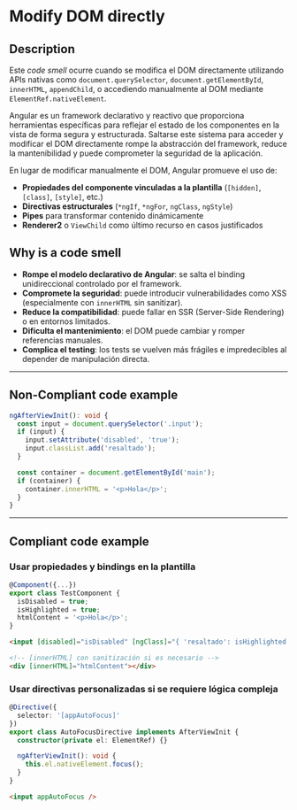 # Modify DOM directly

## Description

Este *code smell* ocurre cuando se modifica el DOM directamente utilizando APIs nativas como `document.querySelector`, `document.getElementById`, `innerHTML`, `appendChild`, o accediendo manualmente al DOM mediante `ElementRef.nativeElement`.

Angular es un framework declarativo y reactivo que proporciona herramientas específicas para reflejar el estado de los componentes en la vista de forma segura y estructurada. Saltarse este sistema para acceder y modificar el DOM directamente rompe la abstracción del framework, reduce la mantenibilidad y puede comprometer la seguridad de la aplicación.

En lugar de modificar manualmente el DOM, Angular promueve el uso de:

- **Propiedades del componente vinculadas a la plantilla** (`[hidden]`, `[class]`, `[style]`, etc.)
- **Directivas estructurales** (`*ngIf`, `*ngFor`, `ngClass`, `ngStyle`)
- **Pipes** para transformar contenido dinámicamente
- **Renderer2** o `ViewChild` como último recurso en casos justificados

## Why is a code smell

- **Rompe el modelo declarativo de Angular**: se salta el binding unidireccional controlado por el framework.
- **Compromete la seguridad**: puede introducir vulnerabilidades como XSS (especialmente con `innerHTML` sin sanitizar).
- **Reduce la compatibilidad**: puede fallar en SSR (Server-Side Rendering) o en entornos limitados.
- **Dificulta el mantenimiento**: el DOM puede cambiar y romper referencias manuales.
- **Complica el testing**: los tests se vuelven más frágiles e impredecibles al depender de manipulación directa.

---
## Non-Compliant code example

```ts
ngAfterViewInit(): void {
  const input = document.querySelector('.input');
  if (input) {
    input.setAttribute('disabled', 'true');
    input.classList.add('resaltado');
  }

  const container = document.getElementById('main');
  if (container) {
    container.innerHTML = '<p>Hola</p>';
  }
}
```
---
## Compliant code example

### Usar propiedades y bindings en la plantilla

```ts
@Component({...})
export class TestComponent {
  isDisabled = true;
  isHighlighted = true;
  htmlContent = '<p>Hola</p>';
}
```

```html
<input [disabled]="isDisabled" [ngClass]="{ 'resaltado': isHighlighted }" />

<!-- [innerHTML] con sanitización si es necesario -->
<div [innerHTML]="htmlContent"></div>
```

### Usar directivas personalizadas si se requiere lógica compleja

```ts
@Directive({
  selector: '[appAutoFocus]'
})
export class AutoFocusDirective implements AfterViewInit {
  constructor(private el: ElementRef) {}

  ngAfterViewInit(): void {
    this.el.nativeElement.focus();
  }
}
```

```html
<input appAutoFocus />
```
